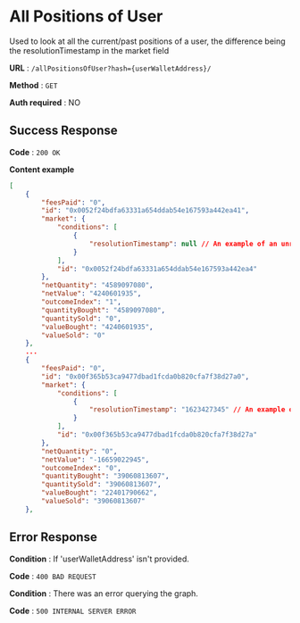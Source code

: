 # All Positions of User

Used to look at all the current/past positions of a user, the difference being the resolutionTimestamp in the market field

**URL** : `/allPositionsOfUser?hash={userWalletAddress}/`

**Method** : `GET`

**Auth required** : NO

## Success Response

**Code** : `200 OK`

**Content example**

```json
[
    {
        "feesPaid": "0",
        "id": "0x0052f24bdfa63331a654ddab54e167593a442ea41",
        "market": {
            "conditions": [
                {
                    "resolutionTimestamp": null // An example of an unresolved position
                }
            ],
            "id": "0x0052f24bdfa63331a654ddab54e167593a442ea4"
        },
        "netQuantity": "4589097080",
        "netValue": "4240601935",
        "outcomeIndex": "1",
        "quantityBought": "4589097080",
        "quantitySold": "0",
        "valueBought": "4240601935",
        "valueSold": "0"
    },
    ...
    {
        "feesPaid": "0",
        "id": "0x00f365b53ca9477dbad1fcda0b820cfa7f38d27a0",
        "market": {
            "conditions": [
                {
                    "resolutionTimestamp": "1623427345" // An example of a resolved position
                }
            ],
            "id": "0x00f365b53ca9477dbad1fcda0b820cfa7f38d27a"
        },
        "netQuantity": "0",
        "netValue": "-16659022945",
        "outcomeIndex": "0",
        "quantityBought": "39060813607",
        "quantitySold": "39060813607",
        "valueBought": "22401790662",
        "valueSold": "39060813607"
    },
```

## Error Response

**Condition** : If 'userWalletAddress' isn't provided.

**Code** : `400 BAD REQUEST`

**Condition** : There was an error querying the graph.

**Code** : `500 INTERNAL SERVER ERROR`